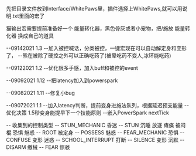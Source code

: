 先把目录文件放到Interface/WhitePaws里，插件选择上WhitePaws,就可以用说明.txt里面的宏了

猫输出宏需要提前准备好一个 能量转化器，黑色骨灰或者小宠物，把/施放 能量转化器 换成自己的道具

--09142021 1.3
--加入被控喊话，分类被控，一键宏现在可以自动解定身和变形了，
--熊在被除了硬控之外可以正确吃药了(被晕吃药不变人,冰环能吃药)

--09122021 1.2
--优化很多手感，加入buff和被控的event

--09092021 1.12
--把latency加入到powerspark

--09082021 1.11
--修复小bug

--09072021 1.1
--加入latency判断，提前变身进施法队列，根据延迟预支能量
--优化决策 1.5秒变身能提早下一个技能原则
--嵌入PowerSpark nextTick

-- 收集到的控制类型
-- STUN_MECHANIC 昏迷
-- STUN 沉睡 放逐 瘫痪 被闷棍 恐惧 魅惑
-- ROOT 被定身
-- POSSESS 魅惑
-- FEAR_MECHANIC 恐惧
-- CONFUSE 变形 迷惑
-- SCHOOL_INTERRUPT 打断
-- SILENCE 变形 沉默
-- DISARM 缴械
-- FEAR 惊骇
